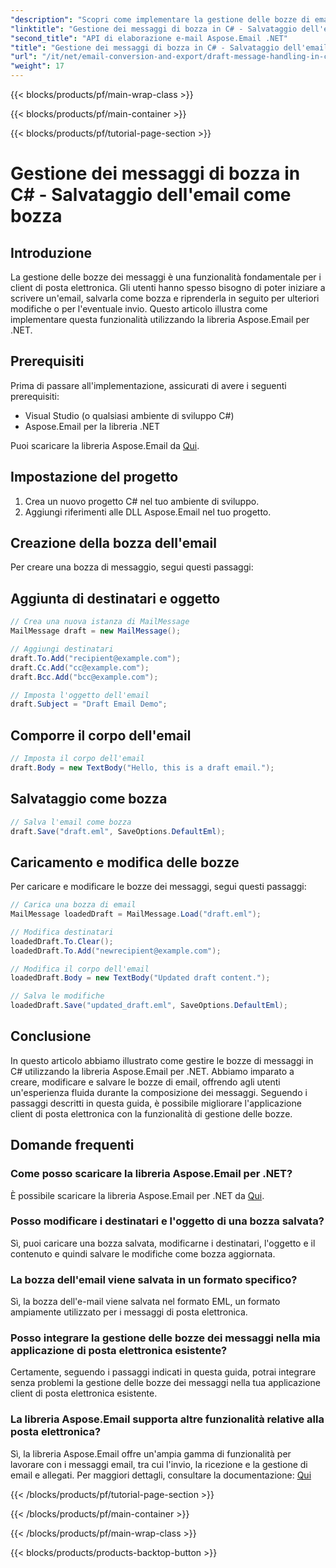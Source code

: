 ```yaml
---
"description": "Scopri come implementare la gestione delle bozze di email in C# utilizzando Aspose.Email per .NET. Crea, modifica e salva le bozze senza problemi."
"linktitle": "Gestione dei messaggi di bozza in C# - Salvataggio dell'email come bozza"
"second_title": "API di elaborazione e-mail Aspose.Email .NET"
"title": "Gestione dei messaggi di bozza in C# - Salvataggio dell'email come bozza"
"url": "/it/net/email-conversion-and-export/draft-message-handling-in-csharp-saving-email-as-draft/"
"weight": 17
---
```


{{< blocks/products/pf/main-wrap-class >}}

{{< blocks/products/pf/main-container >}}

{{< blocks/products/pf/tutorial-page-section >}}

# Gestione dei messaggi di bozza in C# - Salvataggio dell'email come bozza


## Introduzione

La gestione delle bozze dei messaggi è una funzionalità fondamentale per i client di posta elettronica. Gli utenti hanno spesso bisogno di poter iniziare a scrivere un'email, salvarla come bozza e riprenderla in seguito per ulteriori modifiche o per l'eventuale invio. Questo articolo illustra come implementare questa funzionalità utilizzando la libreria Aspose.Email per .NET.

## Prerequisiti

Prima di passare all'implementazione, assicurati di avere i seguenti prerequisiti:

- Visual Studio (o qualsiasi ambiente di sviluppo C#)
- Aspose.Email per la libreria .NET

Puoi scaricare la libreria Aspose.Email da [Qui](https://releases.aspose.com/email/net).

## Impostazione del progetto

1. Crea un nuovo progetto C# nel tuo ambiente di sviluppo.
2. Aggiungi riferimenti alle DLL Aspose.Email nel tuo progetto.

## Creazione della bozza dell'email

Per creare una bozza di messaggio, segui questi passaggi:

## Aggiunta di destinatari e oggetto

```csharp
// Crea una nuova istanza di MailMessage
MailMessage draft = new MailMessage();

// Aggiungi destinatari
draft.To.Add("recipient@example.com");
draft.Cc.Add("cc@example.com");
draft.Bcc.Add("bcc@example.com");

// Imposta l'oggetto dell'email
draft.Subject = "Draft Email Demo";
```

## Comporre il corpo dell'email

```csharp
// Imposta il corpo dell'email
draft.Body = new TextBody("Hello, this is a draft email.");
```

## Salvataggio come bozza

```csharp
// Salva l'email come bozza
draft.Save("draft.eml", SaveOptions.DefaultEml);
```

## Caricamento e modifica delle bozze

Per caricare e modificare le bozze dei messaggi, segui questi passaggi:

```csharp
// Carica una bozza di email
MailMessage loadedDraft = MailMessage.Load("draft.eml");

// Modifica destinatari
loadedDraft.To.Clear();
loadedDraft.To.Add("newrecipient@example.com");

// Modifica il corpo dell'email
loadedDraft.Body = new TextBody("Updated draft content.");

// Salva le modifiche
loadedDraft.Save("updated_draft.eml", SaveOptions.DefaultEml);
```

## Conclusione

In questo articolo abbiamo illustrato come gestire le bozze di messaggi in C# utilizzando la libreria Aspose.Email per .NET. Abbiamo imparato a creare, modificare e salvare le bozze di email, offrendo agli utenti un'esperienza fluida durante la composizione dei messaggi. Seguendo i passaggi descritti in questa guida, è possibile migliorare l'applicazione client di posta elettronica con la funzionalità di gestione delle bozze.

## Domande frequenti

### Come posso scaricare la libreria Aspose.Email per .NET?

È possibile scaricare la libreria Aspose.Email per .NET da [Qui](https://releases.aspose.com/email/net).

### Posso modificare i destinatari e l'oggetto di una bozza salvata?

Sì, puoi caricare una bozza salvata, modificarne i destinatari, l'oggetto e il contenuto e quindi salvare le modifiche come bozza aggiornata.

### La bozza dell'email viene salvata in un formato specifico?

Sì, la bozza dell'e-mail viene salvata nel formato EML, un formato ampiamente utilizzato per i messaggi di posta elettronica.

### Posso integrare la gestione delle bozze dei messaggi nella mia applicazione di posta elettronica esistente?

Certamente, seguendo i passaggi indicati in questa guida, potrai integrare senza problemi la gestione delle bozze dei messaggi nella tua applicazione client di posta elettronica esistente.

### La libreria Aspose.Email supporta altre funzionalità relative alla posta elettronica?

Sì, la libreria Aspose.Email offre un'ampia gamma di funzionalità per lavorare con i messaggi email, tra cui l'invio, la ricezione e la gestione di email e allegati. Per maggiori dettagli, consultare la documentazione: [Qui](https://reference.aspose.com)

{{< /blocks/products/pf/tutorial-page-section >}}

{{< /blocks/products/pf/main-container >}}

{{< /blocks/products/pf/main-wrap-class >}}

{{< blocks/products/products-backtop-button >}}